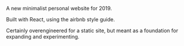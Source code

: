 A new minimalist personal website for 2019.

Built with React, using the airbnb style guide.

Certainly overengineered for a static site, but meant as a foundation for expanding and experimenting.
